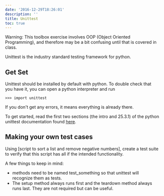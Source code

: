```yaml
---
date: '2016-12-29T18:26:01'
description: ''
title: Unittest
toc: true
---
```


Warning: This toolbox exercise involves OOP (Object Oriented Programming), and
therefore may be a bit confusing until that is covered in class.

Unittest is the industry standard testing framework for python.

## Get Set

Unittest should be installed by default with python. To double check that you
have it, you can open a python interpreter and run

    >>> import unittest

If you don't get any errors, it means everything is already there.

To get started, read the first two sections (the intro and 25.3.1) of the
python unittest documentation found
[here](https://docs.python.org/2/library/unittest.html).

## Making your own test cases

Using [script to sort a list and remove negative numbers], create a test suite
to verify that this script has all if the intended functionality.

A few things to keep in mind:

  * methods need to be named test_something so that unittest will recognize them as tests.
  * The setup method always runs first and the teardown method always runs last. They are not required but can be useful.
